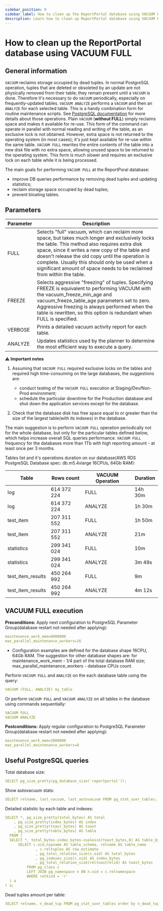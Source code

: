 ```yaml
---
sidebar_position: 9
sidebar_label: How to clean up the ReportPortal database using VACUUM FULL
description: Learn how to clean up ReportPortal database using VACUUM FULL for optimal performance.
---
```


# How to clean up the ReportPortal database using VACUUM FULL

## General information

`VACUUM` reclaims storage occupied by dead tuples. In normal PostgreSQL operation, tuples that are deleted or obsoleted by an update are not physically removed from their table; they remain present until a `VACUUM` is done. Therefore it's necessary to do `VACUUM` periodically, especially on frequently-updated tables.
`VACUUM ANALYZE` performs a `VACUUM` and then an `ANALYZE` for each selected table. This is a handy combination form for routine maintenance scripts. See [PostgreSQL documentation](https://www.postgresql.org/docs/12/sql-vacuum.html) for more details about those operations.
Plain `VACUUM` (**without FULL**) simply reclaims space and makes it available for re-use. This form of the command can operate in parallel with normal reading and writing of the table, as an exclusive lock is not obtained. However, extra space is not returned to the operating system (in most cases); it's just kept available for re-use within the same table.
`VACUUM FULL` rewrites the entire contents of the table into a new disk file with no extra space, allowing unused space to be returned to the operating system. This form is much slower and requires an exclusive lock on each table while it is being processed.

The main goals for performing `VACUUM FULL` at the ReportPoral database:
- improve DB queries performance by removing dead tuples and updating statistics;
- reclaim storage space occupied by dead tuples;
- prevent bloating tables.

## Parameters

| Parameter | Description |
| ----------- | ----- |
| FULL | Selects "full" vacuum, which can reclaim more space, but takes much longer and exclusively locks the table. This method also requires extra disk space, since it writes a new copy of the table and doesn't release the old copy until the operation is complete. Usually this should only be used when a significant amount of space needs to be reclaimed from within the table. |
| FREEZE | Selects aggressive "freezing" of tuples. Specifying FREEZE is equivalent to performing VACUUM with the vacuum_freeze_min_age and vacuum_freeze_table_age parameters set to zero. Aggressive freezing is always performed when the table is rewritten, so this option is redundant when FULL is specified. |
| VERBOSE | Prints a detailed vacuum activity report for each table. |
| ANALYZE | Updates statistics used by the planner to determine the most efficient way to execute a query. |

⚠️ **Important notes**

1. Assuming that `VACUUM FULL` required exclusive locks on the tables and required high time-consuming on the large databases, the suggestions are:

    - conduct testing of the `VACUUM FULL` execution at Staging/Dev/Non-Prod environment;
    - schedule the particular downtime for the Production database and shut down the application services except for the database.

2. Сheck that the database disk has free space equal to or greater than the size of the largest table(with its indexes) in the database. 

The main suggestion is to perform `VACUUM FULL` operation periodically not for the whole database, but only for the particular tables defined below, which helps increase overall SQL queries performance. `VACUUM FULL` frequency for the databases more than 1Tb with high reporting amount - at least once per 3 months.

Tables list and it's operations duration on our database(AWS RDS PostgreSQL Database spec: db.m5.4xlarge 16CPUs, 64Gb RAM):<br/>

| Table |Rows count| VACUUM Operation |	Duration|
|-|-|-|-|
|log|614 372 224|FULL|14h 30m|
|log|614 372 224|ANALYZE|1h 30m|
|test_item|207 311 552|FULL|1h 50m|
|test_item|207 311 552|ANALYZE|21m|	
|statistics|299 341 024|FULL|10m|
|statistics|299 341 024|ANALYZE|3m 49s|
|test_item_results|450 264 992|FULL|9m|
|test_item_results|450 264 992|ANALYZE|4m 12s|

## VACUUM FULL execution

**Preconditions:**
Apply next configuration to PostgreSQL Parameter Group(database restart not needed after applying):

```yaml
maintenance_work_mem=8000000
max_parallel_maintenance_workers=16
```

* Configuration examples are defined for the database shape 16CPU, 64Gb RAM. The suggestion for other database shapes are: for maintenance_work_mem - 1/4 part of the total database RAM size; max_parallel_maintenance_workers - database CPUs count.

Perform `VACUUM FULL` and `ANALYZE` on the each database table using the query:

```yaml
VACUUM (FULL, ANALYZE) my_table
```

Or perform `VACUUM FULL` and `VACUUM ANALYZE` on all tables in the database using commands sequentially:

```yaml
VACUUM FULL
VACUUM ANALYZE
```

**Postconditions:**
Apply regular configuration to PostgreSQL Parameter Group(database restart not needed after applying):

```yaml
maintenance_work_mem=2000000
max_parallel_maintenance_workers=8
```

## Useful PostgreSQL queries

Total database size:

```yaml
SELECT pg_size_pretty(pg_database_size('reportportal'));
```

Show autovacuum stats:

```yaml
SELECT relname, last_vacuum, last_autovacuum FROM pg_stat_user_tables;
```

Detailed statistic by each table and indexes:

```yaml
SELECT *, pg_size_pretty(total_bytes) AS total
    , pg_size_pretty(index_bytes) AS index
    , pg_size_pretty(toast_bytes) AS toast
    , pg_size_pretty(table_bytes) AS table
  FROM (
  SELECT *, total_bytes-index_bytes-coalesce(toast_bytes,0) AS table_bytes FROM (
      SELECT c.oid,nspname AS table_schema, relname AS table_name
              , c.reltuples AS row_estimate
              , pg_total_relation_size(c.oid) AS total_bytes
              , pg_indexes_size(c.oid) AS index_bytes
              , pg_total_relation_size(reltoastrelid) AS toast_bytes
          FROM pg_class c
          LEFT JOIN pg_namespace n ON n.oid = c.relnamespace
          WHERE relkind = 'r'
  ) a
) a;
```

Dead tuples amount per table:

```yaml
SELECT relname, n_dead_tup FROM pg_stat_user_tables order by n_dead_tup desc;
```
